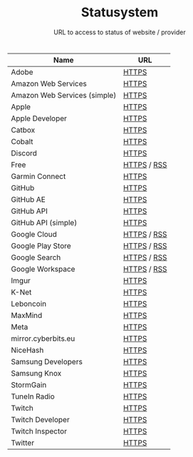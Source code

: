 <div align="center">
<h1>Statusystem</h1>
<p>URL to access to status of website / provider</p>

#

  | Name | URL |
  |------|-----|
  | Adobe | <a href="https://www.clictune.com/jy0B">HTTPS</a> |
  | Amazon Web Services | <a href="https://www.clictune.com/jy0C">HTTPS</a> |
  | Amazon Web Services (simple) | <a href="https://www.clictune.com/jy0E">HTTPS</a> |
  | Apple | <a href="https://www.clictune.com/jy0F">HTTPS</a> |
  | Apple Developer | <a href="https://www.clictune.com/jy0G">HTTPS</a> |
  | Catbox | <a href="https://www.clictune.com/jIwR">HTTPS</a> |
  | Cobalt | <a href="https://www.clictune.com/jOj0">HTTPS</a> |
  | Discord | <a href="https://www.clictune.com/jy0H">HTTPS</a> |
  | Free | <a href="https://www.clictune.com/jy0I">HTTPS</a> / <a href="https://www.clictune.com/jy0J">RSS</a> |
  | Garmin Connect | <a href="https://www.clictune.com/jy0K">HTTPS</a> |
  | GitHub | <a href="https://www.clictune.com/jy0L">HTTPS</a> |
  | GitHub AE | <a href="https://www.clictune.com/jy0M">HTTPS</a> |
  | GitHub API | <a href="https://www.clictune.com/jy0N">HTTPS</a> |
  | GitHub API (simple) | <a href="https://www.clictune.com/jy0O">HTTPS</a> |
  | Google Cloud | <a href="https://www.clictune.com/jy0P">HTTPS</a> / <a href="https://www.clictune.com/jy0Q">RSS</a> |
  | Google Play Store | <a href="https://www.clictune.com/jy0R">HTTPS</a> / <a href="https://www.clictune.com/jy0S">RSS</a> |
  | Google Search | <a href="https://www.clictune.com/jy0T">HTTPS</a> / <a href="https://www.clictune.com/jy0U">RSS</a> |
  | Google Workspace | <a href="https://www.clictune.com/jy0V">HTTPS</a> / <a href="https://www.clictune.com/jy0W">RSS</a> |
  | Imgur | <a href="https://www.clictune.com/jy0X">HTTPS</a> |
  | K-Net | <a href="https://www.clictune.com/jy11">HTTPS</a> |
  | Leboncoin | <a href="https://www.clictune.com/jy12">HTTPS</a> |
  | MaxMind | <a href="https://www.clictune.com/jy13">HTTPS</a> |
  | Meta | <a href="https://www.clictune.com/jy14">HTTPS</a> |
  | mirror.cyberbits.eu | <a href="https://www.clictune.com/jy15">HTTPS</a> |
  | NiceHash | <a href="https://www.clictune.com/jy16">HTTPS</a> |
  | Samsung Developers | <a href="https://www.clictune.com/jy17">HTTPS</a> |
  | Samsung Knox | <a href="https://www.clictune.com/jy18">HTTPS</a> |
  | StormGain | <a href="https://www.clictune.com/jy19">HTTPS</a> |
  | TuneIn Radio | <a href="https://www.clictune.com/jy1b">HTTPS</a> |
  | Twitch | <a href="https://www.clictune.com/jy1c">HTTPS</a> |
  | Twitch Developer | <a href="https://www.clictune.com/jy1d">HTTPS</a> |
  | Twitch Inspector | <a href="https://www.clictune.com/jy1e">HTTPS</a> |
  | Twitter | <a href="https://www.clictune.com/jy1f">HTTPS</a> |

</div>
